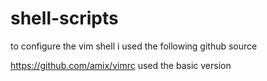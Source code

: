 # shell-scripts

to configure the vim shell i used the following github source

https://github.com/amix/vimrc
used the basic version



